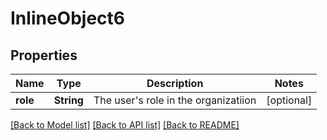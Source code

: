 # InlineObject6

## Properties
Name | Type | Description | Notes
------------ | ------------- | ------------- | -------------
**role** | **String** | The user&#39;s role in the organizatiion | [optional] 

[[Back to Model list]](../README.md#documentation-for-models) [[Back to API list]](../README.md#documentation-for-api-endpoints) [[Back to README]](../README.md)


